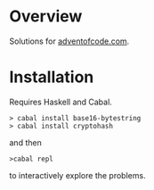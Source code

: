 # Overview

Solutions for [adventofcode.com](http://adventofcode.com).

# Installation

Requires Haskell and Cabal.

```
> cabal install base16-bytestring
> cabal install cryptohash
```
and then
```
>cabal repl
```
to interactively explore the problems.